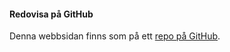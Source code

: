 #### Redovisa på GitHub

Denna webbsidan finns som på ett [repo på GitHub](https://github.com/nile16/designv2).
